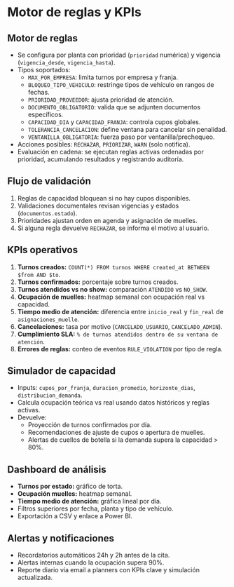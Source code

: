 # Motor de reglas y KPIs

## Motor de reglas
- Se configura por planta con prioridad (`prioridad` numérica) y vigencia (`vigencia_desde`, `vigencia_hasta`).
- Tipos soportados:
  - `MAX_POR_EMPRESA`: limita turnos por empresa y franja.
  - `BLOQUEO_TIPO_VEHICULO`: restringe tipos de vehículo en rangos de fechas.
  - `PRIORIDAD_PROVEEDOR`: ajusta prioridad de atención.
  - `DOCUMENTO_OBLIGATORIO`: valida que se adjunten documentos específicos.
  - `CAPACIDAD_DIA` y `CAPACIDAD_FRANJA`: controla cupos globales.
  - `TOLERANCIA_CANCELACION`: define ventana para cancelar sin penalidad.
  - `VENTANILLA_OBLIGATORIA`: fuerza paso por ventanilla/prechequeo.
- Acciones posibles: `RECHAZAR`, `PRIORIZAR`, `WARN` (solo notifica).
- Evaluación en cadena: se ejecutan reglas activas ordenadas por prioridad, acumulando resultados y registrando auditoría.

## Flujo de validación
1. Reglas de capacidad bloquean si no hay cupos disponibles.
2. Validaciones documentales revisan vigencias y estados (`documentos.estado`).
3. Prioridades ajustan orden en agenda y asignación de muelles.
4. Si alguna regla devuelve `RECHAZAR`, se informa el motivo al usuario.

## KPIs operativos
1. **Turnos creados:** `COUNT(*) FROM turnos WHERE created_at BETWEEN $from AND $to`.
2. **Turnos confirmados:** porcentaje sobre turnos creados.
3. **Turnos atendidos vs no show:** comparación `ATENDIDO` vs `NO_SHOW`.
4. **Ocupación de muelles:** heatmap semanal con ocupación real vs capacidad.
5. **Tiempo medio de atención:** diferencia entre `inicio_real` y `fin_real` de `asignaciones_muelle`.
6. **Cancelaciones:** tasa por motivo (`CANCELADO_USUARIO`, `CANCELADO_ADMIN`).
7. **Cumplimiento SLA:** `% de turnos atendidos dentro de su ventana de atención`.
8. **Errores de reglas:** conteo de eventos `RULE_VIOLATION` por tipo de regla.

## Simulador de capacidad
- Inputs: `cupos_por_franja`, `duracion_promedio`, `horizonte_dias`, `distribucion_demanda`.
- Calcula ocupación teórica vs real usando datos históricos y reglas activas.
- Devuelve:
  - Proyección de turnos confirmados por día.
  - Recomendaciones de ajuste de cupos o apertura de muelles.
  - Alertas de cuellos de botella si la demanda supera la capacidad > 80%.

## Dashboard de análisis
- **Turnos por estado:** gráfico de torta.
- **Ocupación muelles:** heatmap semanal.
- **Tiempo medio de atención:** gráfica lineal por día.
- Filtros superiores por fecha, planta y tipo de vehículo.
- Exportación a CSV y enlace a Power BI.

## Alertas y notificaciones
- Recordatorios automáticos 24h y 2h antes de la cita.
- Alertas internas cuando la ocupación supera 90%.
- Reporte diario vía email a planners con KPIs clave y simulación actualizada.
